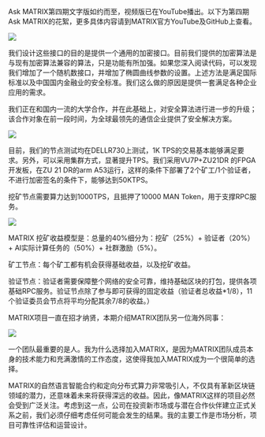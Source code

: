 Ask MATRIX第四期文字版如约而至，视频版已在YouTube播出。以下为第四期Ask MATRIX的花絮，更多具体内容请到MATRIX官方YouTube及GitHub上查看。

![](https://i.imgur.com/0UfNXcL.png)


我们设计这些接口的目的是提供一个通用的加密接口。目前我们提供的加密算法是与现有加密算法兼容的算法，只是功能有所加强。如果您深入阅读代码，可以发现我们增加了一个随机数接口，并增加了椭圆曲线参数的设置。上述方法是满足国际标准以及中国国内金融业的安全标准。我们这么做的原因是提供一套满足各种企业应用的需求。

我们正在和国内一流的大学合作，并在此基础上，对安全算法进行进一步的升级；该合作对象在前一段时间，为全球最领先的通信企业提供了安全解决方案。

![](https://i.imgur.com/dg9wbfc.png)


目前，我们的节点测试均在DELLR730上测试，1K TPS的交易基本能够满足要求。另外，可以采用集群方式，显著提升TPS。我们采用VU7P+ZU21DR 的FPGA开发板，在ZU 21 DR的arm A53运行，这样的条件下部署了2个矿工/1个验证者，不进行加密签名的条件下，能够达到50KTPS。

挖矿节点需要算力达到1000TPS，且抵押了10000 MAN Token，用于支撑RPC服务。


![](https://i.imgur.com/yIrEFWY.png)

MATRIX 挖矿收益模型是：总量的40%细分为：挖矿（25%）+ 验证者（20%）+ AI实际计算任务的（50%）+ 社群激励（5%）。

矿工节点：每个矿工都有机会获得基础收益，以及挖矿收益。

验证节点：验证者需要保障整个网络的安全可靠，维持基础区块的打包，提供各项基础RPC服务。验证节点除了参与即可获得的固定收益（验证者总收益*1/8），11 个验证委员会节点将平均分配其余7/8的收益。）

MATRIX项目一直在招才纳贤，本期介绍MATRIX团队另一位海外同事：

![](https://i.imgur.com/DgYWi9m.png)


一个团队最重要的是人。我为什么选择加入MATRIX，是因为MATRIX团队成员本身的技术能力和充满激情的工作态度，这使得我加入MATRIX成为一个很简单的选择。

MATRIX的自然语言智能合约和定向分布式算力非常吸引人，不仅具有革新区块链领域的潜力，还意味着未来将获得深远的收益。因此，像MATRIX这样的项目必然会受到广泛关注。考虑到这一点，公司在投资新市场或与潜在合作伙伴建立正式关系之前，我们必须仔细考虑任何可能会发生的结果。我的主要工作是市场分析，项目可靠性评估和运营设计。